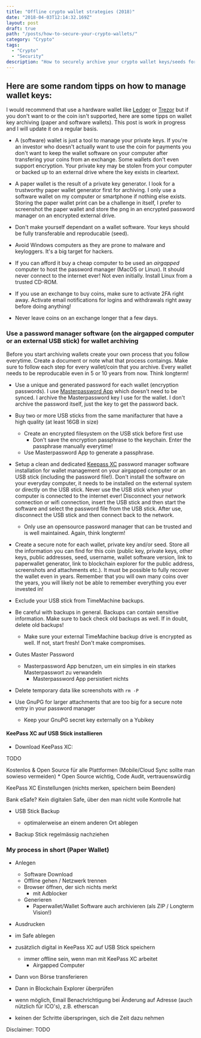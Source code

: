 ```yaml
---
title: "Offline crypto wallet strategies (2018)"
date: "2018-04-03T12:14:32.169Z"
layout: post
draft: true
path: "/posts/how-to-secure-your-crypto-wallets/"
category: "Crypto"
tags:
  - "Crypto"
  - "Security"
description: "How to securely archive your crypto wallet keys/seeds for the long term (cold storage)"
---
```


## Here are some random tipps on how to manage wallet keys:

I would recommend that use a hardware wallet like [Ledger](https://www.ledgerwallet.com/products/ledger-nano-s) or [Trezor](https://trezor.io/) but if you don't want to or the coin isn't supported, here are some tipps on wallet key archiving (paper and software wallets). This post is work in progress and I will update it on a regular basis.

* A (software) wallet is just a tool to manage your private keys. If you're an investor who doesn't actually want to use the coin for payments you don't want to keep the wallet software on your computer after transfering your coins from an exchange. Some wallets don't even support encryption. Your private key may be stolen from your computer or backed up to an external drive where the key exists in cleartext.

* A paper wallet is the result of a private key generator. I look for a trustworthy paper wallet generator first for archiving. I only use a software wallet on my computer or smartphone if nothing else exists. Storing the paper wallet print can be a challenge in itself, I prefer to screenshot the paper wallet and store the png in an encrypted password manager on an encrypted external drive.

* Don't make yourself dependant on a wallet software. Your keys should be fully transferable and reproducable (seed).

* Avoid Windows computers as they are prone to malware and keyloggers. It's a big target for hackers.

* If you can afford it buy a cheap computer to be used an _airgapped_ computer to host the password manager (MacOS or Linux). It should never connect to the internet ever! Not even initially. Install Linux from a trusted CD-ROM.

* If you use an exchange to buy coins, make sure to activate 2FA right away. Activate email notifications for logins and withdrawals right away before doing anything!

* Never leave coins on an exchange longer that a few days.


### Use a password manager software (on the airgapped computer or an external USB stick) for wallet archiving

Before you start archiving wallets create your own process that you follow everytime. Create a document or note what that process contaings. Make sure to follow each step for every wallet/coin that you archive. Every wallet needs to be reproducable even in 5 or 10 years from now. Think longterm!

* Use a unique and generated password for each wallet (encryption passwords). I use [Masterpassword App](http://masterpasswordapp.com/) which doesn't need to be synced. I archive the Masterpassword key I use for the wallet. I don't archive the password itself, just the key to get the password back.

* Buy two or more USB sticks from the same manifacturer that have a high quality (at least 16GB in size)
	* Create an encrypted filesystem on the USB stick before first use
		* Don't save the encryption passphrase to the keychain. Enter the passphrase manually everytime!
    * Use Masterpassword App to generate a passphrase.

* Setup a clean and dedicated [Keepass XC](https://keepassxc.org/) password manager software installation for wallet management on your airgapped computer or an USB stick (including the password file!). Don't install the software on your everyday computer, it needs to be installed on the external system or directly on the USB stick. Never use the USB stick when your computer is connected to the internet ever! Disconnect your network connection or wifi connection, insert the USB stick and then start the software and select the password file from the USB stick. After use, disconnect the USB stick and then connect back to the network.
  * Only use an opensource password manager that can be trusted and is well maintained. Again, think longterm!

* Create a secure note for each wallet, private key and/or seed. Store all the information you can find for this coin (public key, private keys, other keys, public addresses, seed, username, wallet software version, link to paperwallet generator, link to blockchain explorer for the public address, screenshots and attachments etc.). It must be possible to fully recover the wallet even in years. Remember that you will own many coins over the years, you will likely not be able to remember everything you ever invested in!

* Exclude your USB stick from TimeMachine backups.

* Be careful with backups in general. Backups can contain sensitive information. Make sure to back check old backups as well. If in doubt, delete old backups!
  * Make sure your external TimeMachine backup drive is encrypted as well. If not, start fresh! Don't make compromises.

* Gutes Master Password
	* Masterpassword App benutzen, um ein simples in ein starkes Masterpasswort zu verwandeln
		* Masterpassword App persistiert nichts

* Delete temporary data like screenshots with `rm -P`

* Use GnuPG for larger attachments that are too big for a secure note entry in your password manager
  * Keep your GnuPG secret key externally on a Yubikey


#### KeePass XC auf USB Stick installieren

* Download KeePass XC:

TODO

Kostenlos & Open Source für alle Plattformen (Mobile/Cloud Sync sollte man sowieso vermeiden)
	* Open Source wichtig, Code Audit, vertrauenswürdig

KeePass XC Einstellungen (nichts merken, speichern beim Beenden)

Bank eSafe? Kein digitalen Safe, über den man nicht volle Kontrolle hat

* USB Stick Backup
	* optimalerweise an einem anderen Ort ablegen

* Backup Stick regelmässig nachziehen

### My process in short (Paper Wallet)

* Anlegen

	* Software Download
	* Offline gehen / Netzwerk trennen
	* Browser öffnen, der sich nichts merkt
		* mit Adblocker
	* Generieren
		* Paperwallet/Wallet Software auch archivieren (als ZIP / Longterm Vision!)

* Ausdrucken

* im Safe ablegen

* zusätzlich digital in KeePass XC auf USB Stick speichern
	* immer offline sein, wenn man mit KeePass XC arbeitet
		* Airgapped Computer

* Dann von Börse transferieren

* Dann in Blockchain Explorer überprüfen

* wenn möglich, Email Benachrichtigung bei Änderung auf Adresse (auch nützlich für ICO's), z.B. etherscan

* keinen der Schritte überspringen, sich die Zeit dazu nehmen

Disclaimer: TODO
